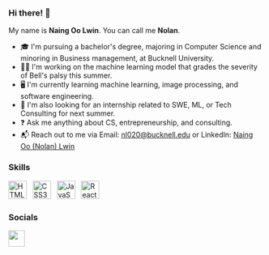 ### Hi there! 👋

My name is **Naing Oo Lwin**. You can call me **Nolan**.

- 🎓 I'm pursuing a bachelor's degree, majoring in Computer Science and minoring in Business management, at Bucknell University.
- 👨‍💻 I'm working on the machine learning model that grades the severity of Bell's palsy this summer.
- 🖥 I'm currently learning machine learning, image processing, and software engineering.
- 💼 I'm also looking for an internship related to SWE, ML, or Tech Consulting for next summer.
- ❓ Ask me anything about CS, entrepreneurship, and consulting.
- 📬 Reach out to me via Email: [nl020@bucknell.edu](nl020@bucknell.edu) or LinkedIn: [Naing Oo (Nolan) Lwin](https://www.linkedin.com/in/naing-oo-lwin-nolan/)

### Skills
<p align="left">
<a href="https://developer.mozilla.org/en-US/docs/Glossary/HTML5" target="_blank" rel="noreferrer"><img src="https://raw.githubusercontent.com/danielcranney/readme-generator/main/public/icons/skills/html5-colored.svg" width="36" height="36" alt="HTML5" /></a> &nbsp;
<a href="https://www.w3.org/TR/CSS/#css" target="_blank" rel="noreferrer"><img src="https://raw.githubusercontent.com/danielcranney/readme-generator/main/public/icons/skills/css3-colored.svg" width="36" height="36" alt="CSS3" /></a> &nbsp;
 <a href="https://developer.mozilla.org/en-US/docs/Web/JavaScript" target="_blank" rel="noreferrer"><img src="https://raw.githubusercontent.com/danielcranney/readme-generator/main/public/icons/skills/javascript-colored.svg" width="36" height="36" alt="JavaScript" /></a> &nbsp;
<a href="https://reactjs.org/" target="_blank" rel="noreferrer"><img src="https://raw.githubusercontent.com/danielcranney/readme-generator/main/public/icons/skills/react-colored.svg" width="36" height="36" alt="React" /></a> &nbsp;

### Socials

<p align="left"> <a href="https://www.linkedin.com/in/naing-oo-lwin-nolan/" target="_blank" rel="noreferrer"><img src="https://raw.githubusercontent.com/danielcranney/readme-generator/main/public/icons/socials/linkedin.svg" width="32" height="32" /></a> </p>
